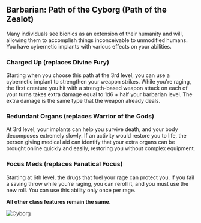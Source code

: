 ## Barbarian: Path of the Cyborg (Path of the Zealot)
Many individuals see bionics as an extension of their humanity and will, allowing them to accomplish things inconceivable to unmodified humans. You have cybernetic implants with various effects on your abilities.

### Charged Up (replaces Divine Fury)
Starting when you choose this path at the 3rd level, you can use a cybernetic implant to strengthen your weapon strikes.  While you're raging, the first creature you hit with a strength-based weapon attack on each of your turns takes extra damage equal to 1d6 + half your barbarian level.  The extra damage is the same type that the weapon already deals.

### Redundant Organs (replaces Warrior of the Gods)
At 3rd level, your implants can help you survive death, and your body decomposes extremely slowly.  If an activity would restore you to life, the person giving medical aid can identify that your extra organs can be brought online quickly and easily, restoring you without complex equipment.

### Focus Meds (replaces Fanatical Focus)
Starting at 6th level, the drugs that fuel your rage can protect you. If you fail a saving throw while you’re raging, you can reroll it, and you must use the new roll. You can use this ability only once per rage.

__All other class features remain the same.__

![Cyborg](/images/cyborg.jpg)